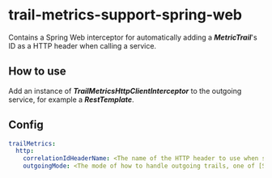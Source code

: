 # trail-metrics-support-spring-web

Contains a Spring Web interceptor for automatically adding a **_MetricTrail_**'s ID as a HTTP header when calling a service.

## How to use

Add an instance of **_TrailMetricsHttpClientInterceptor_** to the outgoing service, for example a **_RestTemplate_**.

## Config

```yaml
trailMetrics:
  http:
    correlationIdHeaderName: <The name of the HTTP header to use when sending correlationIds, 'correlationId' by default>
    outgoingMode: <The mode of how to handle outgoing trails, one of [STRICT, LENIENT, OPTIONAL], OPTIONAL by default>
```